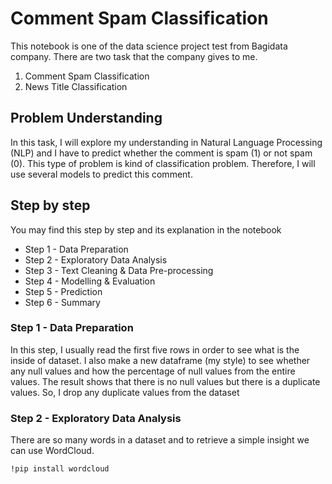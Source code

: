 # Comment Spam Classification
This notebook is one of the data science project test from Bagidata company. There are two task that the company gives to me.
1. Comment Spam Classification
2. News Title Classification

## Problem Understanding
In this task, I will explore my understanding in Natural Language Processing (NLP) and I have to predict whether the comment is spam (1) or not spam (0). This type of problem is kind of classification problem. Therefore, I will use several models to predict this comment.

## Step by step 
You may find this step by step and its explanation in the notebook
- Step 1 - Data Preparation
- Step 2 - Exploratory Data Analysis
- Step 3 - Text Cleaning & Data Pre-processing
- Step 4 - Modelling & Evaluation
- Step 5 - Prediction
- Step 6 - Summary

### Step 1 - Data Preparation
In this step, I usually read the first five rows in order to see what is the inside of dataset. I also make a new dataframe (my style) to see whether any null values and how the percentage of null values from the entire values. The result shows that there is no null values but there is a duplicate values. So, I drop any duplicate values from the dataset

### Step 2 - Exploratory Data Analysis
There are so many words in a dataset and to retrieve a simple insight we can use WordCloud. 
```
!pip install wordcloud
```
